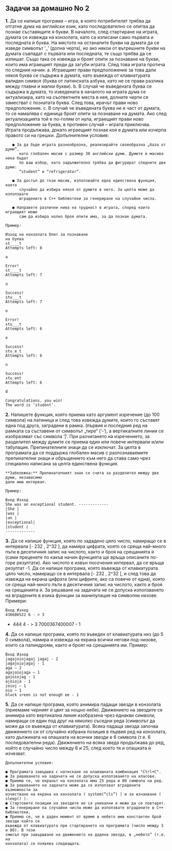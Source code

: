 ## Задачи за домашно No 2

**1.** Да се напише програма – игра, в която потребителят трябва да отгатне дума на английски
    език, като последователно се опитва да познае съставящите я букви. В началото, след
    стартиране на играта, думата се извежда на конзолата, като са изписани само първата и
    последната ѝ буква. На мястото на останалите букви на думата да се изведе символът ‘_’
    (долна черта), но ако някои от вътрешните букви на думата съвпадат с първата или
    последната, те също трябва да се изпишат. Също така се извежда и броят опити за
    познаване на букви, които има играещият преди да загуби играта. След това играта
    протича по следния начин:
       a. Играещият прави предположение за това дали някоя буква се съдържа в думата,
          като въвежда от клавиатурата валиден символ (буква от латинската азбука, като не
          се прави разлика между главни и малки букви).
       b. В случай че въведената буква се съдържа в думата, то изведената в началото на
          играта дума се актуализира, като на съответните места в нея, долните черти се
          заместват с познатата буква. След това, ирачът прави ново предположение.
       c. В случай че въведената буква не е част от думата, то се намалява с единица броят
          опити за познаване на думата. Ако след актуализацията той е по-голям от нула,
          играещият прави ново предположение за буква, в противен случай – играта
          приключва.
    Играта продължава, докато играещият познае коя е думата или изчерпа правото си на
    грешки.
    Допълнителни условия:
    
       ● За да бъде играта разнообразна, реализирайте своеобразна „база от думи“,
          като глобален масив с размер 30 английски думи. Думите в масива нека бъдат
          по ваш избор, като задължително трябва да фигурират следните две думи:
          “student” и “refrigerator”.
          
       ● За достъп до този масив, използвайте една единствена функция, която
          случайно да избира някоя от думите в него. За целта може да използвате
          вградените в C++ библиотеки за генериране на случайни числа.
          
       ● Направете различни нива на трудност в играта, според които играещият може
          сам да избира колко броя опити има, за да познае думата.

```
Пример:
```
```
Изход на конзолата Опит за познаване
на буква
st____t
Attempts left: 8
```
```
a
```
```
Error!
st____t
Attempts left: 7
```
```
u
```
```
Success!
stu___t
Attempts left: 7
```
```
o
```
```
Error!
stu___t
Attempts left: 6
```
```
e
```
```
Success!
stu_e_t
Attempts left: 6
```
```
n
```
```
Success!
stu_ent
Attempts left: 6
```
```
d
```
```
Congratulations, you win!
The word is ‘student’.
```

**2.** Напишете функция, която приема като аргумент изречение (до 100 символа) на латиница
    и след това извежда думите, които го съставят една под друга, заградени в рамка. (първия
    и последния ред на рамката са съставени от символът „тире“ (‘-‘), а вертикалните линии се
    изобразяват със символа ’|’. При разчитането на изречението, за разделител между
    думите се приема един или повече интервали и/или табулация. Препинателните знаци да
    се изключат. За целта в програмата да се поддържа глобалeн масив с разпознаваемите
    препинателни знаци и обръщението към него да става само чрез специално написана за
    целта единствена функция.
    
    **Забележка:** Препинателният знак се счита за разделител между две думи, независимо
    дали има интервал.

```
Пример:
```
```
Вход Изход
She was an exceptional student. -------------
|She |
|was |
|an |
|exceptional|
|student |
-------------
```

**3.** Да се напише функция, която по зададено цяло число, намиращо се в интервала [- 232 , 2^32 ],
    да намира цифрата, която се среща най-много пъти в десетичния запис на числото, както и
    броя на срещанията ѝ (сами преценете по какъв начин функцията ще връща описаните по-
    горе резултати). Ако числото е извън посочения интервал, да се връща резултат -1. Да се
    напише програма, която въвежда от клавиатурата цяло число, намиращо се в интервала [-
    232 , 2^32 ], и след това да извежда на екрана цифрата (или цифрите, ако са повече от една),
    която се среща най-много пъти в десетичния запис на числото, както и броя на срещанията
    ѝ. За решаване на задачата не се допуска използването на вградените в езика функции за
    манипулация на символни низове.
       Примери:

```
Вход Изход
436686522 6 - > 3
```
- 444 4 - > 3
7000367400007 - 1

**4.** Да се напише програма, която по въведен от клавиатурата низ (до 5 0 символа), намира и
извежда на екрана всички негови под-низове, които са палиндроми, както и броят на
срещанията им.
Пример:

```
Вход Изход
jagajoiojagaj jagaj - 2
jagajoiojagaj - 1
aga – 2
agajoiojaga – 1
gajoiojag - 1
ajoioja - 1
joioj – 1
oio – 1
black sreen is not enough ee - 1
```
**5.** Да се напише програма, която анимира падащи звезди в конзолата (приемаме черният ѝ
    цвят за нощно небе). Движението на звездите се анимира като вертикална линия
    изобразена чрез еднакви символи, намиращи се един под друг на няколко съседни реда
    (символът да може да се въвежда от клавиатурата). Всяка падаща звезда започва
    движението си от случайно избрана позиция в първия ред на конзолата, като дължината
    на опашката на всички звезди е 6 символа (т.е. 6 последователни реда). Движението на
    всяка зведа продължава до ред, който е случайно число между 6 и 25, след което тя и
    опашката ѝ изчезват.

```
Допълнителни условия:
```

```
● Програмата завършва с натискане на клавишната комбинация "Ctrl+C".
● За решаването на задачата не се допуска използването на класове.
● Приема се, че екранът на конзолата има 25 реда и 80 символа на ред.
● За решаването на задачата може да се използват вградените възможности за
изчистване на екрана на конзолата ( system(“cls”) ) и за изчакване ( sleep() ).
● Стартовите позиции на звездите не са уникални и може да се повтарят.
● За генериране на случайни числа може да използвате вградените в C++ библиотеки.
● Приема се, че в даден момент от време в небето има константен брой звезди който се
въвежда от клавиатурата при стартирането на програмата (число между 3 и 80). В този
смисъл при завършване на движението на дадена звезда, в „небето“ (т.е. на
конзолата) се появява следващата.
```
